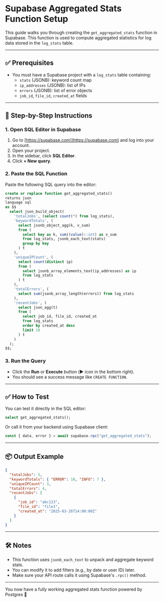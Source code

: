 # Supabase Aggregated Stats Function Setup

This guide walks you through creating the `get_aggregated_stats` function in Supabase. This function is used to compute aggregated statistics for log data stored in the `log_stats` table.

---

## ✅ Prerequisites

- You must have a Supabase project with a `log_stats` table containing:
  - `stats` (JSONB): keyword count map
  - `ip_addresses` (JSONB): list of IPs
  - `errors` (JSONB): list of error objects
  - `job_id`, `file_id`, `created_at` fields

---

## 🧭 Step-by-Step Instructions

### 1. Open SQL Editor in Supabase

1. Go to [https://supabase.com](https://supabase.com) and log into your account.
2. Open your project.
3. In the sidebar, click **SQL Editor**.
4. Click **+ New query**.

### 2. Paste the SQL Function

Paste the following SQL query into the editor:

```sql
create or replace function get_aggregated_stats()
returns json
language sql
as $$
  select json_build_object(
    'totalJobs', (select count(*) from log_stats),
    'keywordTotals', (
      select jsonb_object_agg(k, v_sum)
      from (
        select key as k, sum((value)::int) as v_sum
        from log_stats, jsonb_each_text(stats)
        group by key
      ) t
    ),
    'uniqueIPCount', (
      select count(distinct ip)
      from (
        select jsonb_array_elements_text(ip_addresses) as ip
        from log_stats
      ) t
    ),
    'totalErrors', (
      select sum(jsonb_array_length(errors)) from log_stats
    ),
    'recentJobs', (
      select json_agg(t)
      from (
        select job_id, file_id, created_at
        from log_stats
        order by created_at desc
        limit 10
      ) t
    )
  );
$$;
```

### 3. Run the Query

- Click the **Run** or **Execute** button (▶️ icon in the bottom right).
- You should see a success message like `CREATE FUNCTION`.

---

## ✅ How to Test

You can test it directly in the SQL editor:

```sql
select get_aggregated_stats();
```

Or call it from your backend using Supabase client:

```ts
const { data, error } = await supabase.rpc("get_aggregated_stats");
```

---

## 📦 Output Example

```json
{
  "totalJobs": 5,
  "keywordTotals": { "ERROR": 10, "INFO": 7 },
  "uniqueIPCount": 3,
  "totalErrors": 4,
  "recentJobs": [
    {
      "job_id": "abc123",
      "file_id": "file1",
      "created_at": "2025-03-26T14:00:00Z"
    }
  ]
}
```

---

## 🛠 Notes

- This function uses `jsonb_each_text` to unpack and aggregate keyword stats.
- You can modify it to add filters (e.g., by date or user ID) later.
- Make sure your API route calls it using Supabase's `.rpc()` method.

---

You now have a fully working aggregated stats function powered by Postgres 🚀
